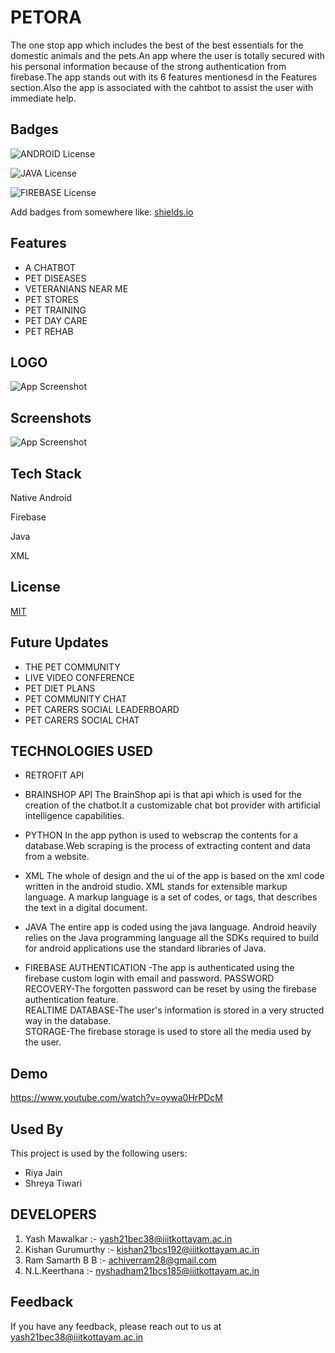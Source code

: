 # PETORA
The one stop app which includes the best of the best essentials 
for the domestic animals and the pets.An app where the user is totally secured
with his personal information because of the strong authentication 
from firebase.The app stands out with its 6 features mentionesd 
in the Features section.Also the app is associated with the 
cahtbot to assist the user with immediate help.



## Badges



![ANDROID License](https://img.shields.io/badge/Android-3DDC84?style=for-the-badge&logo=android&logoColor=white)

![JAVA License](https://img.shields.io/badge/Java-ED8B00?style=for-the-badge&logo=java&logoColor=white)

![FIREBASE License](https://img.shields.io/badge/firebase-ffca28?style=for-the-badge&logo=firebase&logoColor=black)



Add badges from somewhere like: [shields.io](https://shields.io/)

## Features

- A CHATBOT
- PET DISEASES
- VETERANIANS NEAR ME
- PET STORES
- PET TRAINING
- PET DAY CARE
- PET REHAB

    
## LOGO
![App Screenshot](https://github.com/Yash-Mawalkar/Database_For_App/blob/main/app_icon_1.png)

## Screenshots

![App Screenshot](https://github.com/Yash-Mawalkar/Database_For_App/blob/main/WhatsApp%20Image%202022-03-31%20at%202.47.41%20AM.jpeg)


## Tech Stack
Native Android

Firebase

Java

XML


## License

[MIT](https://choosealicense.com/licenses/mit/)


## Future Updates
- THE PET COMMUNITY
- LIVE VIDEO CONFERENCE
- PET DIET PLANS
- PET COMMUNITY CHAT
- PET CARERS SOCIAL LEADERBOARD
- PET CARERS SOCIAL CHAT
## TECHNOLOGIES USED
- RETROFIT API
- BRAINSHOP API
The BrainShop api is that api which is used for the creation
of the chatbot.It a customizable chat bot provider with artificial intelligence capabilities.

- PYTHON
In the app python is used to webscrap the contents for a 
database.Web scraping is the process of  extracting content and data from a website.

- XML
The whole of design and the ui of the app is based on the 
xml code written in the android studio.
XML stands for extensible markup language. A markup language is a set of codes, or tags, that describes the text in a digital document.

- JAVA
The entire app is coded using the java language.
Android heavily relies on the Java programming language all the SDKs required to build for android applications use the standard libraries of Java.

- FIREBASE
AUTHENTICATION -The app is authenticated using the 
firebase custom login with email and password.
PASSWORD RECOVERY-The forgotten password can be reset 
by using the firebase authentication feature.      
REALTIME DATABASE-The user's information is stored in a very
structed way in the database.      
STORAGE-The firebase storage is used to store all the media
used by the user.



## Demo

https://www.youtube.com/watch?v=oywa0HrPDcM


## Used By

This project is used by the following users:
- Riya Jain
- Shreya Tiwari



## DEVELOPERS
1) Yash Mawalkar :- yash21bec38@iiitkottayam.ac.in
2) Kishan Gurumurthy :- kishan21bcs192@iiitkottayam.ac.in
3) Ram Samarth B B :- achiverram28@gmail.com
4) N.L.Keerthana :- nyshadham21bcs185@iiitkottayam.ac.in
## Feedback

If you have any feedback, please reach out to us at yash21bec38@iiitkottayam.ac.in

